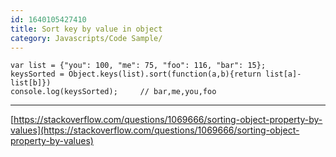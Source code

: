 ```yaml
---
id: 1640105427410
title: Sort key by value in object
category: Javascripts/Code Sample/
---
```


```
var list = {"you": 100, "me": 75, "foo": 116, "bar": 15};
keysSorted = Object.keys(list).sort(function(a,b){return list[a]-list[b]})
console.log(keysSorted);     // bar,me,you,foo
```
---

[https://stackoverflow.com/questions/1069666/sorting-object-property-by-values](https://stackoverflow.com/questions/1069666/sorting-object-property-by-values)